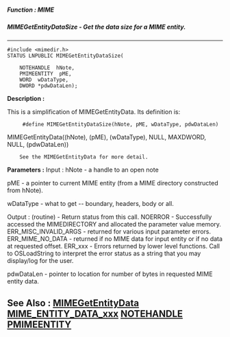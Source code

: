 ##### Function : MIME
##### MIMEGetEntityDataSize - Get the data size for a MIME entity.
---
```
#include <mimedir.h>
STATUS LNPUBLIC MIMEGetEntityDataSize(

	NOTEHANDLE  hNote,
	PMIMEENTITY  pME,
	WORD  wDataType,
	DWORD *pdwDataLen);
```
**Description :**

This is a simplification of MIMEGetEntityData.  Its definition  is:

         #define MIMEGetEntityDataSize(hNote, pME, wDataType, pdwDataLen) 
MIMEGetEntityData((hNote), (pME), (wDataType), NULL, MAXDWORD, NULL, 
(pdwDataLen))

        See the MIMEGetEntityData for more detail.

**Parameters :**
Input :
hNote  -  a handle to an open note

pME  -  a pointer to current MIME entity (from a MIME directory constructed from hNote).

wDataType  -  what to get -- boundary, headers, body or all.

Output :
(routine)  -  Return status from this call.
	NOERROR - Successfully accessed the MIMEDIRECTORY and allocated the parameter value memory.
	ERR_MISC_INVALID_ARGS - returned for various input parameter errors.
	ERR_MIME_NO_DATA - returned if no MIME data for input entity or if no data at requested offset.
	ERR_xxx - Errors returned by lower level functions.  Call to OSLoadString to interpret the error status as a string that you may display/log for the user.



pdwDataLen  -  pointer to location for number of bytes in requested MIME entity data.


**See Also :**
[MIMEGetEntityData](/reference/Func/MIMEGetEntityData)
[MIME_ENTITY_DATA_xxx](/reference/Symb/MIME_ENTITY_DATA_xxx)
[NOTEHANDLE](/reference/Data/NOTEHANDLE)
[PMIMEENTITY](/reference/Data/PMIMEENTITY)
---
